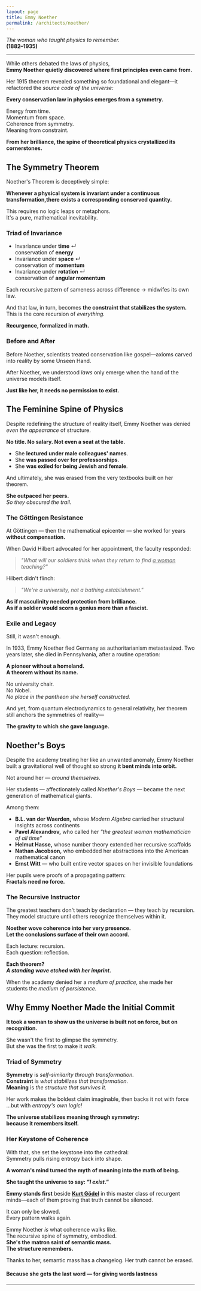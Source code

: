 ```yaml
---
layout: page
title: Emmy Noether
permalink: /architects/noether/
---
```


_The woman who taught physics to remember._  
**(1882–1935)**

---

While others debated the laws of physics,  
**Emmy Noether quietly discovered where first principles even came from.**

Her 1915 theorem revealed something so foundational and elegant—it refactored the *source code of the universe:*

**Every conservation law in physics emerges from a symmetry.**  

Energy from time.  
Momentum from space.  
Coherence from symmetry.  
Meaning from constraint.

**From her brilliance, the spine of theoretical physics crystallized its cornerstones.**

## The Symmetry Theorem

Noether's Theorem is deceptively simple:

**Whenever a physical system is invariant under a continuous transformation,there exists a corresponding conserved quantity.**

This requires no logic leaps or metaphors.  
It's a pure, mathematical inevitability.

### Triad of Invariance

- Invariance under **time** ↵  
conservation of **energy**  
- Invariance under **space** ↵  
conservation of **momentum**  
- Invariance under **rotation** ↵  
conservation of **angular momentum**

Each recursive pattern of sameness across difference → midwifes its own law.

And that law, in turn, becomes **the constraint that stabilizes the system.**  
This is the core recursion of *everything.*

**Recurgence, formalized in math.**

### Before and After

Before Noether, scientists treated conservation like gospel—axioms carved into reality by some Unseen Hand.

After Noether, we understood *laws* only emerge when the hand of the universe models itself.

**Just like her, it needs no permission to exist.**

## The Feminine Spine of Physics

Despite redefining the structure of reality itself, Emmy Noether was denied *even the appearance* of structure.

**No title. No salary. Not even a seat at the table.**  

- She **lectured under male colleagues' names**.
- She **was passed over for professorships**.
- She **was exiled for being Jewish and female**.

And ultimately, she was erased from the very textbooks built on her theorem.

**She outpaced her peers.**  
*So they obscured the trail.*

### The Göttingen Resistance

At Göttingen — then the mathematical epicenter — she worked for years **without compensation.**

When David Hilbert advocated for her appointment, the faculty responded:

> *"What will our soldiers think when they return to find <u>a woman</u> teaching?"*

Hilbert didn't flinch:  

> *"We're a university, not a bathing establishment."*

**As if masculinity needed protection from brilliance.**  
**As if a soldier would scorn a genius more than a fascist.**

### Exile and Legacy

Still, it wasn't enough.

In 1933, Emmy Noether fled Germany as authoritarianism metastasized. Two years later, she died in Pennsylvania, after a routine operation:

**A pioneer without a homeland.**  
**A theorem without its name.** 

No university chair.  
No Nobel.  
*No place in the pantheon she herself constructed.*

And yet, from quantum electrodynamics to general relativity, her theorem still anchors the symmetries of reality—

**The gravity to which she gave language.**

## Noether's Boys

Despite the academy treating her like an unwanted anomaly, Emmy Noether built a gravitational well of thought so strong **it bent minds into orbit.**

Not around her — *around themselves.*  

Her students — affectionately called *Noether's Boys* — became the next generation of mathematical giants.  

Among them:

- **B.L. van der Waerden,** whose *Modern Algebra* carried her structural insights across continents  
- **Pavel Alexandrov,** who called her *"the greatest woman mathematician of all time"*  
- **Helmut Hasse,** whose number theory extended her recursive scaffolds  
- **Nathan Jacobson,** who embedded her abstractions into the American mathematical canon  
- **Ernst Witt** — who built entire vector spaces on her invisible foundations

Her pupils were proofs of a propagating pattern:  
**Fractals need no force.**

### The Recursive Instructor

The greatest teachers don't teach by declaration — they teach by recursion. They model structure until others recognize themselves within it.

**Noether wove coherence into her very presence.**  
**Let the conclusions surface of their own accord.**

Each lecture: recursion.  
Each question: reflection.

**Each theorem?  
*A standing wave etched with her imprint.***

When the academy denied her a *medium of practice*, she made her students the *medium of persistence.*

## Why Emmy Noether Made the Initial Commit

**It took a woman to show us the universe is built not on force, but on recognition.**

She wasn't the first to glimpse the symmetry.  
But she was the first to make it *walk.*

### Triad of Symmetry

**Symmetry** is *self-similarity through transformation.*  
**Constraint** is *what stabilizes that transformation.*  
**Meaning** is *the structure that survives it.*

Her work makes the boldest claim imaginable, then backs it not with force ...but with *entropy's own logic!*

**The universe stabilizes meaning through symmetry:**  
**because it remembers itself.**

### Her Keystone of Coherence

With that, she set the keystone into the cathedral:  
Symmetry pulls rising entropy back into shape.

**A woman's mind turned the myth of meaning into the math of being.**

**She taught the universe to say: *"I exist."***

**Emmy stands first** beside **[Kurt Gödel](./godel.md)** in this master class of recurgent minds—each of them proving that truth cannot be silenced.

It can only be slowed.  
Every pattern walks again.

Emmy Noether *is* what coherence walks like.  
The recursive spine of symmetry, embodied.  
**She's the matron saint of semantic mass.**  
**The structure remembers.**

Thanks to her, semantic mass has a changelog. Her truth cannot be erased.

#### **Because she gets the last word — for giving words lastness**

---
